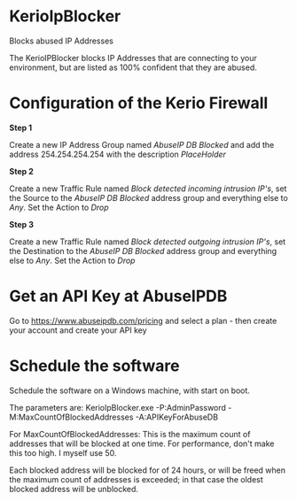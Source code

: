 # KerioIpBlocker
Blocks abused IP Addresses

The KerioIPBlocker blocks IP Addresses that are connecting to your environment, but are listed as 100% confident that they are abused.

# Configuration of the Kerio Firewall

**Step 1**

Create a new IP Address Group named *AbuseIP DB Blocked* and add the address 254.254.254.254 with the description *PlaceHolder*

**Step 2**

Create a new Traffic Rule named *Block detected incoming intrusion IP's*, set the Source to the *AbuseIP DB Blocked* address group and everything else to *Any*.
Set the Action to *Drop*

**Step 3**

Create a new Traffic Rule named *Block detected outgoing intrusion IP's*, set the Destination to the *AbuseIP DB Blocked* address group and everything else to *Any*.
Set the Action to *Drop*

# Get an API Key at AbuseIPDB

Go to https://www.abuseipdb.com/pricing and select a plan - then create your account and create your API key

# Schedule the software

Schedule the software on a Windows machine, with start on boot.

The parameters are:
KerioIpBlocker.exe -P:AdminPassword -M:MaxCountOfBlockedAddresses -A:APIKeyForAbuseDB

For MaxCountOfBlockedAddresses:
This is the maximum count of addresses that will be blocked at one time. For performance, don't make this too high.
I myself use 50. 

Each blocked address will be blocked for of 24 hours, or will be freed when the maximum count of addresses is exceeded; in that case the oldest blocked address will be unblocked.
